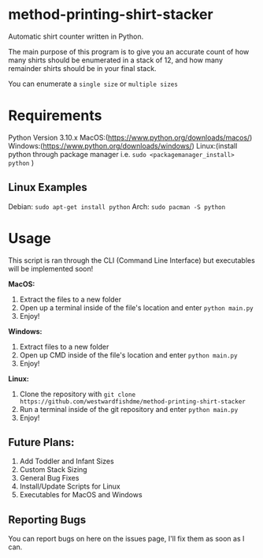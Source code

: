 # method-printing-shirt-stacker
Automatic shirt counter written in Python.

The main purpose of this program is to give you an accurate count of how many shirts should be enumerated in a stack of 12, and how many remainder shirts should be in your final stack. 

You can enumerate a `single size` or `multiple sizes`

# Requirements
Python Version 3.10.x
MacOS:(https://www.python.org/downloads/macos/)
Windows:(https://www.python.org/downloads/windows/)
Linux:(install python through package manager i.e. `sudo <packagemanager_install> python` )

## Linux Examples 
Debian: `sudo apt-get install python`
Arch: `sudo pacman -S python`

# Usage
This script is ran through the CLI (Command Line Interface) but executables will be implemented soon!

**MacOS:**
1. Extract the files to a new folder
2. Open up a terminal inside of the file's location and enter `python main.py`
3. Enjoy!

**Windows:**
1. Extract files to a new folder
2. Open up CMD inside of the file's location and enter `python main.py`
3. Enjoy!

**Linux:**
1. Clone the repository with `git clone https://github.com/westwardfishdme/method-printing-shirt-stacker`
2. Run a terminal inside of the git repository and enter `python main.py`
3. Enjoy!

## Future Plans:
1. Add Toddler and Infant Sizes
2. Custom Stack Sizing
3. General Bug Fixes
4. Install/Update Scripts for Linux
5. Executables for MacOS and Windows

## Reporting Bugs
You can report bugs on here on the issues page, I'll fix them as soon as I can.
